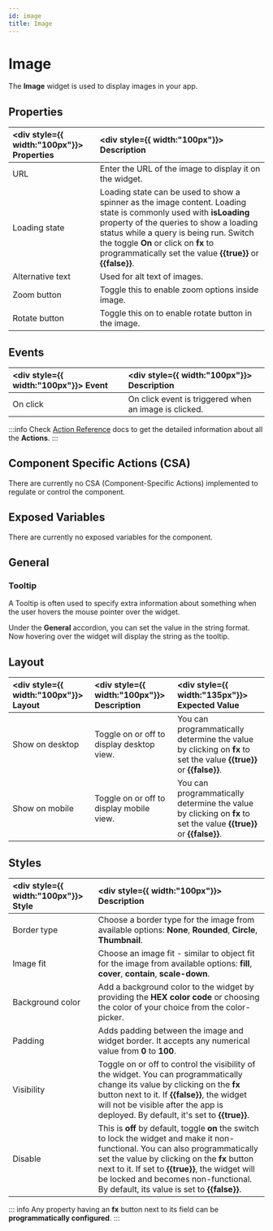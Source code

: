 ```yaml
---
id: image
title: Image
---
```

# Image

The **Image** widget is used to display images in your app.

<div style={{paddingTop:'24px'}}>

## Properties

|  <div style={{ width:"100px"}}> Properties </div> |  <div style={{ width:"100px"}}> Description </div> | 
|:----------- |:----------- |
| URL | Enter the URL of the image to display it on the widget. |
| Loading state | Loading state can be used to show a spinner as the image content. Loading state is commonly used with **isLoading** property of the queries to show a loading status while a query is being run. Switch the toggle **On** or click on **fx** to programmatically set the value **{{true}}** or **{{false}}**. |
| Alternative text | Used for alt text of images. |
| Zoom button | Toggle this to enable zoom options inside image. |
| Rotate button | Toggle this on to enable rotate button in the image. |

</div>

<div style={{paddingTop:'24px'}}>

## Events

|  <div style={{ width:"100px"}}> Event </div> |  <div style={{ width:"100px"}}> Description </div> |
|:----------- |:----------- |
| On click | On click event is triggered when an image is clicked. |

:::info
Check [Action Reference](/docs/category/actions-reference) docs to get the detailed information about all the **Actions**.
:::

</div>

<div style={{paddingTop:'24px'}}>

## Component Specific Actions (CSA)

There are currently no CSA (Component-Specific Actions) implemented to regulate or control the component.

</div>

<div style={{paddingTop:'24px'}}>

## Exposed Variables

There are currently no exposed variables for the component.

</div>

<div style={{paddingTop:'24px'}}>

## General
### Tooltip

A Tooltip is often used to specify extra information about something when the user hovers the mouse pointer over the widget.

Under the **General** accordion, you can set the value in the string format. Now hovering over the widget will display the string as the tooltip.

</div>

<div style={{paddingTop:'24px'}}>

## Layout

| <div style={{ width:"100px"}}> Layout </div> | <div style={{ width:"100px"}}> Description </div> | <div style={{ width:"135px"}}> Expected Value </div> |
|:--------------- |:----------------------------------------- | :------------------------------------------------------------------------------------------------------------- |
| Show on desktop | Toggle on or off to display desktop view. | You can programmatically determine the value by clicking on **fx** to set the value **{{true}}** or **{{false}}**. |
| Show on mobile  | Toggle on or off to display mobile view.  | You can programmatically determine the value by clicking on **fx** to set the value **{{true}}** or **{{false}}**. |

</div>

<div style={{paddingTop:'24px'}}>

## Styles

| <div style={{ width:"100px"}}> Style </div> | <div style={{ width:"100px"}}> Description </div> | 
|:--------- |:-------- |
| Border type | Choose a border type for the image from available options: **None**, **Rounded**, **Circle**, **Thumbnail**. |
| Image fit | Choose an image fit - similar to object fit for the image from available options: **fill**, **cover**, **contain**, **scale-down**. |
| Background color | Add a background color to the widget by providing the **HEX color code** or choosing the color of your choice from the color-picker. |
| Padding | Adds padding between the image and widget border. It accepts any numerical value from **0** to **100**. |
| Visibility | Toggle on or off to control the visibility of the widget. You can programmatically change its value by clicking on the **fx** button next to it. If **{{false}}**, the widget will not be visible after the app is deployed. By default, it's set to **{{true}}**. |
| Disable | This is **off** by default, toggle **on** the switch to lock the widget and make it non-functional. You can also programmatically set the value by clicking on the **fx** button next to it. If set to **{{true}}**, the widget will be locked and becomes non-functional. By default, its value is set to **{{false}}**. |

:::
info Any property having an **fx** button next to its field can be **programmatically configured**.
:::

</div>
